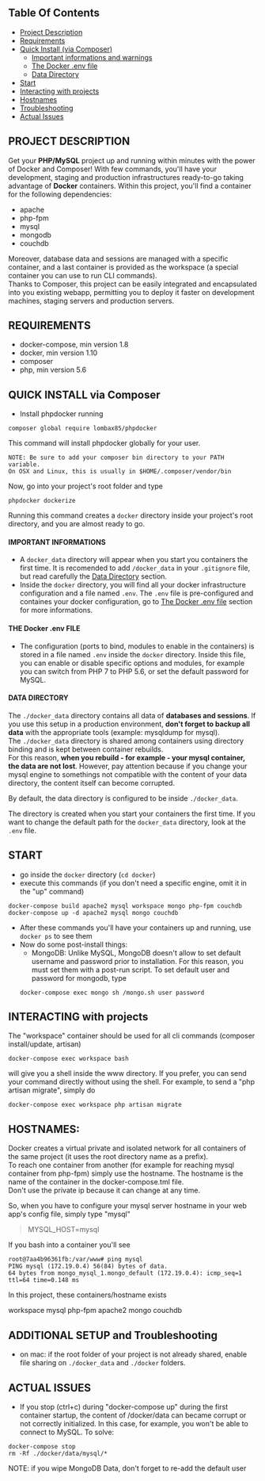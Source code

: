 ## <a name="contents-link"></a>Table Of Contents

* [Project Description](#description-link)
* [Requirements](#requirements-link)
* [Quick Install (via Composer)](#quickinstall-link)
  * [Important informations and warnings](#importantinformations-link)
  * [The Docker .env file](#theenvfile-link)
  * [Data Directory](#datadirectory-link)
* [Start](#start-link)
* [Interacting with projects](#interact-link)
* [Hostnames](#hostnames-link)
* [Troubleshooting](#troubleshooting-link)
* [Actual Issues](#actualissues-link)

## <a name="description-link"></a>PROJECT DESCRIPTION

Get your **PHP/MySQL** project up and running within minutes with the power of Docker and Composer!
With few commands, you'll have your development, staging and production infrastructures ready-to-go taking advantage of **Docker** containers.
Within this project, you'll find a container for the following dependencies:
- apache
- php-fpm
- mysql
- mongodb
- couchdb

Moreover, database data and sessions are managed with a specific container, and a last container is provided as the workspace (a special container you can use to run CLI commands).  
Thanks to Composer, this project can be easily integrated and encapsulated into you existing webapp, permitting you to deploy it faster on development machines, staging servers and production servers.

## <a name="requirements-link"></a>REQUIREMENTS

- docker-compose, min version 1.8
- docker, min version 1.10
- composer
- php, min version 5.6


## <a name="quickinstall-link"></a>QUICK INSTALL via Composer

- Install phpdocker running
```
composer global require lombax85/phpdocker
```

This command will install phpdocker globally for your user.

```
NOTE: Be sure to add your composer bin directory to your PATH variable. 
On OSX and Linux, this is usually in $HOME/.composer/vendor/bin
```

Now, go into your project's root folder and type

```
phpdocker dockerize
```

Running this command creates a `docker` directory inside your project's root directory, and you are almost ready to go.


#### <a name="importantinformations-link">IMPORTANT INFORMATIONS</a>
- A `docker_data` directory will appear when you start you containers the first time. It is recomended to add `/docker_data` in your `.gitignore` file, but read carefully the [Data Directory](#datadirectory-link) section.
- Inside the `docker` directory, you will find all your docker infrastructure configuration and a file named `.env`. The `.env` file is pre-configured and containes your docker configuration, go to [The Docker .env file](#theenvfile-link) section for more informations.



#### <a name="theenvfile-link">THE Docker .env FILE</a>
- The configuration (ports to bind, modules to enable in the containers) is stored in a file named `.env` inside the `docker` directory. Inside this file, you can enable or disable specific options and modules, for example you can switch from PHP 7 to PHP 5.6, or set the default password for MySQL.

#### <a name="datadirectory-link">DATA DIRECTORY</a>

The `./docker_data` directory contains all data of **databases and sessions**.
If you use this setup in a production environment, **don't forget to backup all data** with the appropriate tools (example: mysqldump for mysql).   
The `./docker_data` directory is shared among containers using directory binding and is kept between container rebuilds.   
For this reason, **when you rebuild - for example - your mysql container, the data are not lost**. 
However, pay attention because if you change your mysql engine to somethings not compatible with the content of your data directory, the content itself can become corrupted.

By default, the data directory is configured to be inside `./docker_data`.

The directory is created when you start your containers the first time. If you want to change the default path for the `docker_data` directory, look at the `.env` file.

 

## <a name="start-link"></a>START


- go inside the `docker` directory (`cd docker`)
- execute this commands (if you don't need a specific engine, omit it in the "up" command)

```
docker-compose build apache2 mysql workspace mongo php-fpm couchdb
docker-compose up -d apache2 mysql mongo couchdb
```

- After these commands you'll have your containers up and running, use `docker ps` to see them
- Now do some post-install things:
	- MongoDB: Unlike MySQL, MongoDB doesn't allow to set default username and password prior to installation. For this reason, you must set them with a post-run script. To set default user and password for mongodb, type
	```
	docker-compose exec mongo sh /mongo.sh user password
	```

## <a name="interact-link"></a>INTERACTING with projects

The "workspace" container should be used for all cli commands (composer install/update, artisan)

```
docker-compose exec workspace bash
```

will give you a shell inside the www directory.
If you prefer, you can send your command directly without using the shell. For example, to send a "php artisan migrate", simply do

```
docker-compose exec workspace php artisan migrate
```
 

## <a name="hostnames-link"></a> HOSTNAMES:

Docker creates a virtual private and isolated network for all containers of the same project (it uses the root directory name as a prefix).  
To reach one container from another (for example for reaching mysql container from php-fpm) simply use the hostname.
The hostname is the name of the container in the docker-compose.tml file.  
Don't use the private ip because it can change at any time.  

So, when you have to configure your mysql server hostname in your web app's config file, simply type "mysql"

> MYSQL_HOST=mysql

If you bash into a container you'll see 

```
root@7aa4b96361fb:/var/www# ping mysql
PING mysql (172.19.0.4) 56(84) bytes of data.
64 bytes from mongo_mysql_1.mongo_default (172.19.0.4): icmp_seq=1 ttl=64 time=0.148 ms
```

In this project, these containers/hostname exists

workspace
mysql
php-fpm
apache2
mongo
couchdb

## <a name="troubleshooting-link"></a>ADDITIONAL SETUP and Troubleshooting
- on mac: if the root folder of your project is not already shared, enable file sharing on `./docker_data` and `./docker` folders.


## <a name="actualissues-link"></a>ACTUAL ISSUES


- If you stop (ctrl+c) during "docker-compose up" during the first container startup, the content of /docker/data can became corrupt or not correctly initialized. In this case, for example, you won't be able to connect to MySQL.
To solve:

```
docker-compose stop
rm -Rf ./docker/data/mysql/*
```
NOTE: if you wipe MongoDB Data, don't forget to re-add the default user
